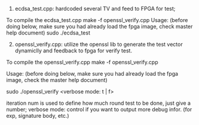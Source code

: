 1. ecdsa_test.cpp: hardcoded several TV and feed to FPGA for test;

To compile the ecdsa_test.cpp
make -f openssl_verify.cpp
Usage: (before doing below, make sure you had already load the fpga image, check master help document)
sudo ./ecdsa_test


2. openssl_verify.cpp: utilize the openssl lib to generate the test vector dynamiclly and feedback to fpga for verify test.

To compile the openssl_verify.cpp
make -f openssl_verify.cpp

Usage: (before doing below, make sure you had already load the fpga image, check the master help document)

sudo ./openssl_verify <iteration num> <verbose mode: t | f>

iteration num is used to define how much round test to be done, just give a number;
verbose mode: control if you want to output more debug infor. (for exp, signature body, etc.)

